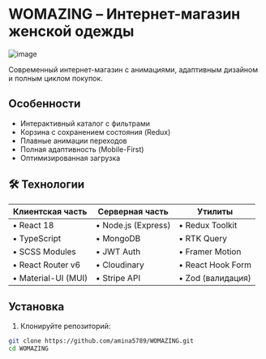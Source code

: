# WOMAZING – Интернет-магазин женской одежды

![image](https://github.com/user-attachments/assets/4cc000b9-697c-4ef0-9ed9-8d721df7b304)



Современный интернет-магазин с анимациями, адаптивным дизайном и полным циклом покупок.

## Особенности
-  Интерактивный каталог с фильтрами
-  Корзина с сохранением состояния (Redux)
-  Плавные анимации переходов
-  Полная адаптивность (Mobile-First)
-  Оптимизированная загрузка

## 🛠 Технологии
| Клиентская часть          | Серверная часть       | Утилиты               |
|---------------------------|-----------------------|-----------------------|
| • React 18                | • Node.js (Express)   | • Redux Toolkit       |
| • TypeScript              | • MongoDB             | • RTK Query           |
| • SCSS Modules            | • JWT Auth            | • Framer Motion       |
| • React Router v6         | • Cloudinary          | • React Hook Form     |
| • Material-UI (MUI)       | • Stripe API          | • Zod (валидация)     |

##  Установка
1. Клонируйте репозиторий:
```bash
git clone https://github.com/amina5789/WOMAZING.git
cd WOMAZING
